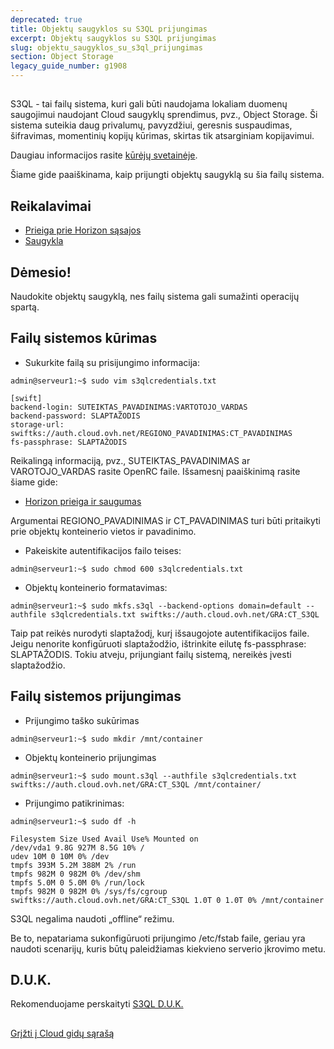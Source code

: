 ```yaml
---
deprecated: true
title: Objektų saugyklos su S3QL prijungimas
excerpt: Objektų saugyklos su S3QL prijungimas
slug: objektu_saugyklos_su_s3ql_prijungimas
section: Object Storage
legacy_guide_number: g1908
---
```



## 
S3QL - tai failų sistema, kuri gali būti naudojama lokaliam duomenų saugojimui naudojant Cloud saugyklų sprendimus, pvz., Object Storage.
Ši sistema suteikia daug privalumų, pavyzdžiui, geresnis suspaudimas, šifravimas, momentinių kopijų kūrimas, skirtas tik atsarginiam kopijavimui.

Daugiau informacijos rasite [kūrėjų svetainėje](http://www.rath.org/s3ql-docs/).

Šiame gide paaiškinama, kaip prijungti objektų saugyklą su šia failų sistema.


## Reikalavimai

- [Prieiga prie Horizon sąsajos]({legacy}1773)
- [Saugykla]({legacy}1790)



## Dėmesio!
Naudokite objektų saugyklą, nes failų sistema gali sumažinti operacijų spartą.


## Failų sistemos kūrimas

- Sukurkite failą su prisijungimo informacija: 


```
admin@serveur1:~$ sudo vim s3qlcredentials.txt

[swift]
backend-login: SUTEIKTAS_PAVADINIMAS:VARTOTOJO_VARDAS
backend-password: SLAPTAŽODIS
storage-url: swiftks://auth.cloud.ovh.net/REGIONO_PAVADINIMAS:CT_PAVADINIMAS
fs-passphrase: SLAPTAŽODIS
```



Reikalingą informaciją, pvz., SUTEIKTAS_PAVADINIMAS ar VAROTOJO_VARDAS rasite OpenRC faile.
Išsamesnį paaiškinimą rasite šiame gide:

- [Horizon prieiga ir saugumas]({legacy}1774)


Argumentai REGIONO_PAVADINIMAS ir CT_PAVADINIMAS turi būti pritaikyti prie objektų konteinerio vietos ir pavadinimo.


- Pakeiskite autentifikacijos failo teises:

```
admin@serveur1:~$ sudo chmod 600 s3qlcredentials.txt
```


- Objektų konteinerio formatavimas:

```
admin@serveur1:~$ sudo mkfs.s3ql --backend-options domain=default --authfile s3qlcredentials.txt swiftks://auth.cloud.ovh.net/GRA:CT_S3QL
```



Taip pat reikės nurodyti slaptažodį, kurį išsaugojote autentifikacijos faile. Jeigu nenorite konfigūruoti slaptažodžio, ištrinkite eilutę fs-passphrase: SLAPTAŽODIS. Tokiu atveju, prijungiant failų sistemą, nereikės įvesti slaptažodžio.


## Failų sistemos prijungimas

- Prijungimo taško sukūrimas


```
admin@serveur1:~$ sudo mkdir /mnt/container
```


- Objektų konteinerio prijungimas


```
admin@serveur1:~$ sudo mount.s3ql --authfile s3qlcredentials.txt swiftks://auth.cloud.ovh.net/GRA:CT_S3QL /mnt/container/
```


- Prijungimo patikrinimas:


```
admin@serveur1:~$ sudo df -h

Filesystem Size Used Avail Use% Mounted on
/dev/vda1 9.8G 927M 8.5G 10% /
udev 10M 0 10M 0% /dev
tmpfs 393M 5.2M 388M 2% /run
tmpfs 982M 0 982M 0% /dev/shm
tmpfs 5.0M 0 5.0M 0% /run/lock
tmpfs 982M 0 982M 0% /sys/fs/cgroup
swiftks://auth.cloud.ovh.net/GRA:CT_S3QL 1.0T 0 1.0T 0% /mnt/container
```



S3QL negalima naudoti „offline“ režimu.

Be to, nepatariama sukonfigūruoti prijungimo /etc/fstab faile, geriau yra naudoti scenarijų, kuris būtų paleidžiamas kiekvieno serverio įkrovimo metu.


## D.U.K.
Rekomenduojame perskaityti [S3QL D.U.K.](https://bitbucket.org/nikratio/s3ql/wiki/FAQ)


## 
[Grįžti į Cloud gidų sąrašą]({legacy}1785)

